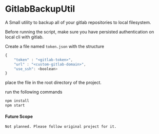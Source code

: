 # GitlabBackupUtil

A Small utility to backup all of your gitlab repositories to local filesystem.

Before running the script, make sure you have persisted authentication on local cli with gitlab.

Create a file named `token.json` with the structure
```javascript
{
    "token" : "<gitlab-token>",
    "url" : "<custom-gitlab-domain>",
    "use_ssh": <boolean>
}

```

place the file in the root directory of the project.

run the following commands
```javascript
npm install
npm start
```

#### Future Scope
    Not planned. Please follow original project for it.
